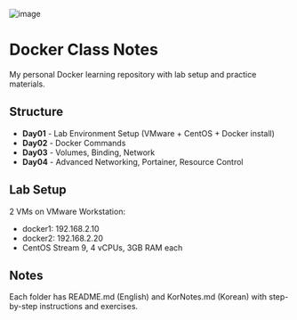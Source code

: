 
![image](https://github.com/user-attachments/assets/4c874ae7-c607-4cf2-8e34-c584e4e6b848)
# Docker Class Notes

My personal Docker learning repository with lab setup and practice materials.

## Structure

- **Day01** - Lab Environment Setup (VMware + CentOS + Docker install)
- **Day02** - Docker Commands 
- **Day03** - Volumes, Binding, Network
- **Day04** - Advanced Networking, Portainer, Resource Control

## Lab Setup

2 VMs on VMware Workstation:
- docker1: 192.168.2.10
- docker2: 192.168.2.20
- CentOS Stream 9, 4 vCPUs, 3GB RAM each

## Notes

Each folder has README.md (English) and KorNotes.md (Korean) with step-by-step instructions and exercises.
